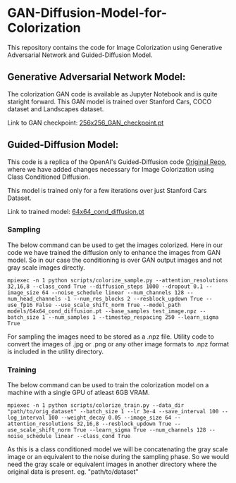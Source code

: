 # GAN-Diffusion-Model-for-Colorization

This repository contains the code for Image Colorization using Generative Adversarial Network and Guided-Diffusion Model.

## Generative Adversarial Network Model:

The colorization GAN code is available as Jupyter Notebook and is quite staright forward. This GAN model is trained over Stanford Cars, COCO dataset and Landscapes dataset.

Link to GAN checkpoint: [256x256_GAN_checkpoint.pt](https://drive.google.com/file/d/1qgfyvTK-pO4g3QmtEYrJwkfNq7ql6hra/view?usp=share_link)


## Guided-Diffusion Model:

This code is a replica of the OpenAI's Guided-Diffusion code [Original Repo](https://github.com/openai/guided-diffusion), where we have added changes necessary for Image Colorization using Class Conditioned Diffusion.

This model is trained only for a few iterations over just Stanford Cars Dataset.

Link to trained model: [64x64_cond_diffusion.pt](https://drive.google.com/file/d/1QGrDCOLH__M7Xn_REK8X5bDt4a7c8sVR/view?usp=share_link)

### Sampling

The below command can be used to get the images colorized. Here in our code we have trained the diffusion only to enhance the images from GAN model. So in our case the conditioning is over GAN output images and not gray scale images directly.
```
mpiexec -n 1 python scripts/colorize_sample.py --attention_resolutions 32,16,8 --class_cond True --diffusion_steps 1000 --dropout 0.1 --image_size 64 --noise_schedule linear --num_channels 128 --num_head_channels -1 --num_res_blocks 2 --resblock_updown True --use_fp16 False --use_scale_shift_norm True --model_path models/64x64_cond_diffusion.pt --base_samples test_image.npz --batch_size 1 --num_samples 1 --timestep_respacing 250 --learn_sigma True
```

For sampling the images need to be stored as a .npz file. Utility code to convert the images of .jpg or .png or any other image formats to .npz format is included in the utility directory.

### Training 

The below command can be used to train the colorization model on a machine with a single GPU of atleast 6GB VRAM.
```
mpiexec -n 1 python scripts/colorize_train.py --data_dir "path/to/orig_dataset" --batch_size 1 --lr 3e-4 --save_interval 100 --log_interval 100 --weight_decay 0.05 --image_size 64 --attention_resolutions 32,16,8 --resblock_updown True --use_scale_shift_norm True --learn_sigma True --num_channels 128 --noise_schedule linear --class_cond True
```

As this is a class conditioned model we will be concatenating the gray scale image or an equivalent to the noise during the sampling phase. So we would need the gray scale or equivalent images in another directory where the original data is present. eg. "path/to/dataset"
